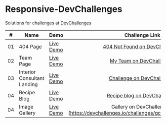 # Responsive-DevChallenges

Solutions for challenges at [DevChallenges](https://devchallenges.io/paths/responsiveWebPaths)

|#|Name|Demo|Challenge Link|
|:---:|---|:---|:---:|
|01|404 Page|[Live Demo](https://mukeshgurpude.github.io/Responsive-DevChallenges/404-page/)|[404 Not Found on DevChallenges](https://devchallenges.io/challenges/wBunSb7FPrIepJZAg0sY)|
|02|Team Page|[Live Demo](https://mukeshgurpude.github.io/Responsive-DevChallenges/team/)|[My Team on DevChallenges](https://devchallenges.io/challenges/hhmesazsqgKXrTkYkt0U)|
|03|Interior Consultant Landing|[Live Demo](https://mukeshgurpude.github.io/Responsive-DevChallenges/interior-consultant/)|[Challenge on DevChallenges](https://devchallenges.io/challenges/Jymh2b2FyebRTUljkNcb)|
|04|Recipe Blog|[Live Demo](https://mukeshgurpude.github.io/Responsive-DevChallenges/recipe-blog/)|[Recipe blog on DevChallenges](https://devchallenges.io/challenges/OEKdUZ6xs0h99C38XVht)||
|04|Image Gallery|[Live Demo](https://mukeshgurpude.github.io/Responsive-DevChallenges/gallery/)|Gallery on DevChallenges](https://devchallenges.io/challenges/gcbWLxG6wdennelX7b8I)|
